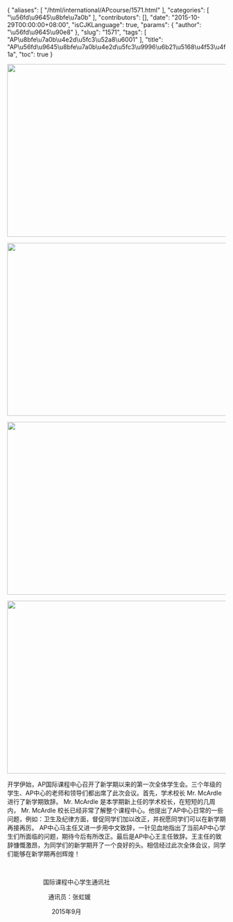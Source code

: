 {
    "aliases": [
        "/html/international/APcourse/1571.html"
    ],
    "categories": [
        "\u56fd\u9645\u8bfe\u7a0b"
    ],
    "contributors": [],
    "date": "2015-10-29T00:00:00+08:00",
    "isCJKLanguage": true,
    "params": {
        "author": "\u56fd\u9645\u90e8"
    },
    "slug": "1571",
    "tags": [
        "AP\u8bfe\u7a0b\u4e2d\u5fc3\u52a8\u6001"
    ],
    "title": "AP\u56fd\u9645\u8bfe\u7a0b\u4e2d\u5fc3\u9996\u6b21\u5168\u4f53\u4f1a",
    "toc": true
}


<img
    src="https://cdn.tfls.online/mirror/full/d6d271b42bb01a49496507fa7240030f7e9eebbd.jpg"
    style="display:block;margin-left:auto;margin-right:auto;"
    decoding="async"
    fetchpriority="auto"
    loading="lazy"
    height="398"
    width="600"
/>





<img
    src="https://cdn.tfls.online/mirror/full/4928df2c98d4ccb30baed0406a5b4809dafefe12.jpg"
    style="display:block;margin-left:auto;margin-right:auto;"
    decoding="async"
    fetchpriority="auto"
    loading="lazy"
    height="398"
    width="600"
/>





<img
    src="https://cdn.tfls.online/mirror/full/5de4b76c8a0554ad1a6b851f240c66162467ef2a.jpg"
    style="display:block;margin-left:auto;margin-right:auto;"
    decoding="async"
    fetchpriority="auto"
    loading="lazy"
    height="398"
    width="600"
/>





<img
    src="https://cdn.tfls.online/mirror/full/fa471ef95306052d09b38b7257d9df723098ffb8.jpg"
    style="display:block;margin-left:auto;margin-right:auto;"
    decoding="async"
    fetchpriority="auto"
    loading="lazy"
    height="398"
    width="600"
/>




  





开学伊始，AP国际课程中心召开了新学期以来的第一次全体学生会。三个年级的学生、AP中心的老师和领导们都出席了此次会议。首先，学术校长 Mr. McArdle 进行了新学期致辞。 Mr. McArdle 是本学期新上任的学术校长，在短短的几周内， Mr. McArdle 校长已经非常了解整个课程中心。他提出了AP中心日常的一些问题，例如：卫生及纪律方面，督促同学们加以改正，并祝愿同学们可以在新学期再接再厉。 AP中心马主任又进一步用中文致辞，一针见血地指出了当前AP中心学生们所面临的问题，期待今后有所改正。最后是AP中心王主任致辞。王主任的致辞慷慨激昂，为同学们的新学期开了一个良好的头。相信经过此次全体会议，同学们能够在新学期再创辉煌！




                                     









                     国际课程中心学生通讯社




                        通讯员：张虹媛




                          2015年9月




  



